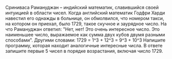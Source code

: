 Сриниваса Рамануджан – индийский математик, славившийся своей интуицией в области чисел. Когда английский математик Годфри Харди навестил его однажды в больнице, он обмолвился, что номером такси, на котором он приехал, было 1729, такое скучное и заурядное число. На что Рамануджан ответил: "Нет, нет! Это очень интересное число. Это наименьшее число, выражаемое как сумма двух кубов двумя разными способами". Другими словами: 
1729 = 1^3 + 12^3 = 9^3 + 10^3
Напишите программу, которая находит аналогичные интересные числа. В ответе запишите первые 5 чисел в порядке возрастания, включая число 1729.